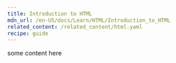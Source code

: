```yaml
---
title: Introduction to HTML
mdn_url: /en-US/docs/Learn/HTML/Introduction_to_HTML
related_content: /related_content/html.yaml
recipe: guide
---
```

some content here

